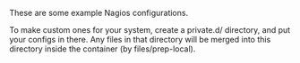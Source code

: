 
These are some example Nagios configurations.

To make custom ones for your system, create a private.d/ directory, and put
your configs in there.  Any files in that directory will be merged into
this directory inside the container (by files/prep-local).
